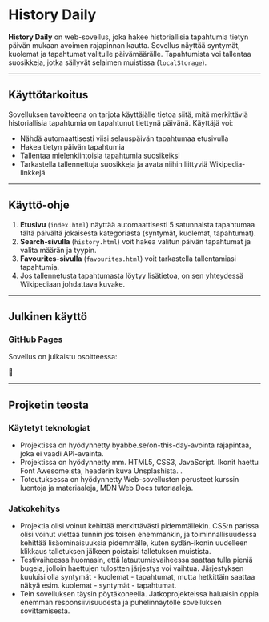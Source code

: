 # History Daily

**History Daily** on web-sovellus, joka hakee historiallisia tapahtumia tietyn päivän mukaan avoimen rajapinnan kautta. Sovellus näyttää syntymät, kuolemat ja tapahtumat valitulle päivämäärälle. Tapahtumista voi tallentaa suosikkeja, jotka säilyvät selaimen muistissa (`localStorage`).

---

## Käyttötarkoitus

Sovelluksen tavoitteena on tarjota käyttäjälle tietoa siitä, mitä merkittäviä historiallisia tapahtumia on tapahtunut tiettynä päivänä. Käyttäjä voi:
- Nähdä automaattisesti viisi selauspäivän tapahtumaa etusivulla
- Hakea tietyn päivän tapahtumia
- Tallentaa mielenkiintoisia tapahtumia suosikeiksi
- Tarkastella tallennettuja suosikkeja ja avata niihin liittyviä Wikipedia-linkkejä

---

## Käyttö-ohje

1. **Etusivu** (`index.html`) näyttää automaattisesti 5 satunnaista tapahtumaa tältä päivältä jokaisesta kategoriasta (syntymät, kuolemat, tapahtumat).
2. **Search-sivulla** (`history.html`) voit hakea valitun päivän tapahtumat ja valita määrän ja tyypin.
3. **Favourites-sivulla** (`favourites.html`) voit tarkastella tallentamiasi tapahtumia.
4. Jos tallennetusta tapahtumasta löytyy lisätietoa, on sen yhteydessä Wikipediaan johdattava kuvake.

---

## Julkinen käyttö

### GitHub Pages

Sovellus on julkaistu osoitteessa:

🔗 

---

## Projketin teosta

### Käytetyt teknologiat

- Projektissa on hyödynnetty byabbe.se/on-this-day-avointa rajapintaa, joka ei vaadi API-avainta. 
- Projektissa on hyödynnetty mm. HTML5, CSS3, JavaScript. Ikonit haettu Font Awesome:sta, headerin kuva Unsplashista. . 
- Toteutuksessa on hyödynnetty Web-sovellusten perusteet kurssin luentoja ja materiaaleja, MDN Web Docs tutoriaaleja. 

### Jatkokehitys

- Projektia olisi voinut kehittää merkittävästi pidemmällekin. CSS:n parissa olisi voinut viettää tunnin jos toisen enemmänkin, ja toiminnallisuudessa kehittää lisäominaisuuksia pidemmälle, kuten sydän-ikonin uudelleen klikkaus talletuksen jälkeen poistaisi talletuksen muistista. 
- Testivaiheessa huomasin, että latautumisvaiheessa saattaa tulla pieniä bugeja, jolloin haettujen tulostten järjestys voi vaihtua. Järjestyksen kuuluisi olla syntymät - kuolemat - tapahtumat, mutta hetkittäin saattaa näkyä esim. kuolemat - syntymät - tapahtumat. 
- Tein sovelluksen täysin pöytäkoneella. Jatkoprojekteissa haluaisin oppia enemmän responsiivisuudesta ja puhelinnäytölle sovelluksen sovittamisesta. 